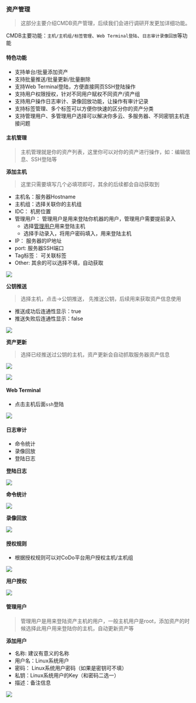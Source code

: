 ### 资产管理

> 这部分主要介绍CMDB资产管理，后续我们会进行调研开发更加详细功能。

CMDB主要功能：`主机/主机组/标签管理`、`Web Terminal登陆`、`日志审计录像回放`等功能

#### 特色功能

- 支持单台/批量添加资产
- 支持批量推送/批量更新/批量删除
- 支持Web Terminal登陆，方便直接网页SSH登陆操作
- 支持用户权限授权，针对不同用户赋权不同资产/资产组
- 支持用户操作日志审计、录像回放功能，让操作有审计记录
- 支持标签管理、多个标签可以方便你快速的区分你的资产分类
- 支持管理用户、多管理用户选择可以解决你多云、多服务器、不同密钥主机连接问题



#### 主机管理
> 主机管理就是你的资产列表，这里你可以对你的资产进行操作，如：编辑信息、SSH登陆等

**添加主机**
> 这里只需要填写几个必填项即可，其余的后续都会自动获取到
- 主机名：服务器Hostname
- 主机组：选择关联你的主机组
- IDC： 机房位置
- 管理用户： 管理用户是用来登陆你机器的用户，管理用户需要提前录入
    - 选择[管理用户](www.google,com)用来登陆主机
    - 选择手动录入，将用户密码填入，用来登陆主机
- IP： 服务器的IP地址
- port: 服务器SSH端口
- Tag标签： 可关联标签
- Other: 其余的可以选择不填，自动获取

![](./_static/images/cmdb_add_host.png)

**公钥推送**
> 选择主机，点击->公钥推送， 先推送公钥，后续用来获取资产信息使用

- 推送成功后连通性显示：true
- 推送失败后连通性显示：false

![](./_static/images/cmdb_add_key.png)

**资产更新**

> 选择已经推送过公钥的主机，资产更新会自动抓取服务器资产信息

![](./_static/images/cmdb_list.png)

![](./_static/images/cmdb_host_info.png)

#### Web Terminal
- 点击主机后面`ssh`登陆

![](./_static/images/web_ssh.png)

#### 日志审计
- 命令统计
- 录像回放
- 登陆日志

**登陆日志**

![](./_static/images/cmdb_log_list.png)

**命令统计**

![](./_static/images/cmdb_cmd_count.png)

**录像回放**

![](./_static/images/cmdb_video.png)


#### 授权规则

- 根据授权规则可以对CoDo平台用户授权主机/主机组

![](./_static/images/cmdb_role.png)

**用户授权**

![](./_static/images/cmdb_user_role.png)


#### 管理用户
> 管理用户是用来登陆资产主机的用户，一般主机用户是root，添加资产的时候选择此用户用来登陆你的主机，自动更新资产等


**添加用户**
- 名称: 建议有意义的名称
- 用户名：Linux系统用户
- 密码： Linux系统用户密码（如果是密钥可不填）
- 私钥：Linux系统用户的Key（和密码二选一）
- 描述：备注信息

![](./_static/images/cmdb_mguser_add.png)





